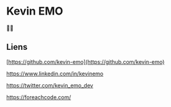 # Kevin EMO

🐘💨

## Liens

[https://github.com/kevin-emo](https://github.com/kevin-emo)

https://www.linkedin.com/in/kevinemo

https://twitter.com/kevin_emo_dev

https://foreachcode.com/
